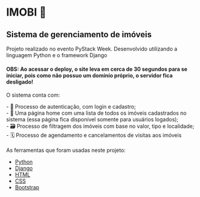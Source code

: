 <h1>IMOBI 🏡</h1>
<h2>Sistema de gerenciamento de imóveis</h2>
<p>Projeto realizado no evento PyStack Week. Desenvolvido utilizando a linguagem Python e o framework Django</p>
<h4><strong>OBS</strong>: Ao acessar o deploy, o site leva em cerca de 30 segundos para se iniciar, pois como não possuo um dominío próprio, o servidor fica desligado!</h4>
<p>O sistema conta com: </p> 
- 📝 Processo de autenticação, com login e cadastro; <br>
- 🏢 Uma página home com uma lista de todos os imóveis cadastrados no sistema (essa página fica disponível somente para usuários logados); <br>
- 🗃 Processo de filtragem dos imóveis com base no valor, tipo e localidade; <br>
- 🗓 Processo de agendamento e cancelamentos de visitas aos imóveis <br>

<br>
As ferramentas que foram usadas neste projeto:

- [Python](https://www.python.org/)
- [Django](https://www.djangoproject.com/)
- [HTML](https://developer.mozilla.org/pt-BR/docs/Web/HTML)
- [CSS](https://developer.mozilla.org/pt-BR/docs/Web/CSS)
- [Bootstrap](https://getbootstrap.com/)
